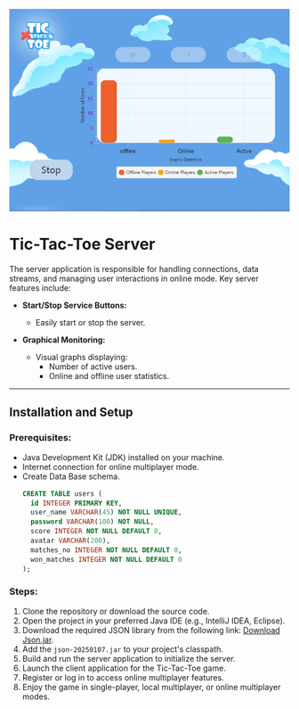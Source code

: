 ![Tic Tac Toe](src/media/images/server_screen.png)
# Tic-Tac-Toe Server

The server application is responsible for handling connections, data streams, and managing user interactions in online mode. Key server features include:

- **Start/Stop Service Buttons:**
  - Easily start or stop the server.

- **Graphical Monitoring:**
  - Visual graphs displaying:
    - Number of active users.
    - Online and offline user statistics.

---

## Installation and Setup

### Prerequisites:
- Java Development Kit (JDK) installed on your machine.
- Internet connection for online multiplayer mode.
- Create Data Base schema.
  ~~~ sql
  CREATE TABLE users (
    id INTEGER PRIMARY KEY,
    user_name VARCHAR(45) NOT NULL UNIQUE,
    password VARCHAR(100) NOT NULL,
    score INTEGER NOT NULL DEFAULT 0,
    avatar VARCHAR(200),
    matches_no INTEGER NOT NULL DEFAULT 0,
    won_matches INTEGER NOT NULL DEFAULT 0
  );

### Steps:
1. Clone the repository or download the source code.
2. Open the project in your preferred Java IDE (e.g., IntelliJ IDEA, Eclipse).
3. Download the required JSON library from the following link:
   [Download Json.jar](https://repo1.maven.org/maven2/org/json/json/20250107/json-20250107.jar).
4. Add the `json-20250107.jar` to your project's classpath.
5. Build and run the server application to initialize the server.
6. Launch the client application for the Tic-Tac-Toe game.
7. Register or log in to access online multiplayer features.
8. Enjoy the game in single-player, local multiplayer, or online multiplayer modes.


